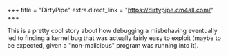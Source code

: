 +++
title = "DirtyPipe"
extra.direct_link = "https://dirtypipe.cm4all.com/"
+++

This is a pretty cool story about how debugging a misbehaving eventually led to finding a kernel bug that was actually fairly easy to exploit (maybe to be expected, given a "non-malicious" program was running into it).
